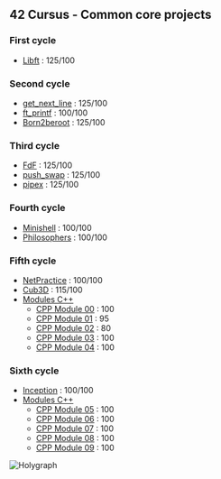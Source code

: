 ## 42 Cursus - Common core projects

### First cycle
- [Libft](https://github.com/titouanck/42-Libft) : 125/100

### Second cycle
- [get_next_line](https://github.com/titouanck/42-get_next_line) : 125/100
- [ft_printf](https://github.com/titouanck/42-ft_printf) : 100/100
- [Born2beroot](https://github.com/titouanck/42-Born2beroot) : 125/100

### Third cycle
- [FdF](https://github.com/titouanck/42-FdF) : 125/100
- [push_swap](https://github.com/titouanck/42-push_swap) : 125/100
- [pipex](https://github.com/titouanck/42-pipex) : 125/100

### Fourth cycle
- [Minishell](https://github.com/titouanck/42-Minishell) : 100/100
- [Philosophers](https://github.com/titouanck/42-Philosophers) : 100/100

### Fifth cycle
- [NetPractice](https://cdn.intra.42.fr/pdf/pdf/79776/en.subject.pdf) : 100/100
- [Cub3D](https://github.com/Victordeleusse/Ecole-42-Cub3D) : 115/100
- [Modules C++](https://github.com/titouanck/42-CPP_Modules)
  -  [CPP Module 00](https://github.com/titouanck/42-CPP_Modules/tree/main/CPP_00) : 100
  -  [CPP Module 01](https://github.com/titouanck/42-CPP_Modules/tree/main/CPP_01) : 95
  -  [CPP Module 02](https://github.com/titouanck/42-CPP_Modules/tree/main/CPP_02) : 80
  -  [CPP Module 03](https://github.com/titouanck/42-CPP_Modules/tree/main/CPP_03) : 100
  -  [CPP Module 04](https://github.com/titouanck/42-CPP_Modules/tree/main/CPP_04) : 100

### Sixth cycle
- [Inception](https://github.com/titouanck/42-Inception) : 100/100
- [Modules C++](https://github.com/titouanck/42-CPP_Modules)
  -  [CPP Module 05](https://github.com/titouanck/42-CPP_Modules/tree/main/CPP_05) : 100
  -  [CPP Module 06](https://github.com/titouanck/42-CPP_Modules/tree/main/CPP_06) : 100
  -  [CPP Module 07](https://github.com/titouanck/42-CPP_Modules/tree/main/CPP_07) : 100
  -  [CPP Module 08](https://github.com/titouanck/42-CPP_Modules/tree/main/CPP_08) : 100
  -  [CPP Module 09](https://github.com/titouanck/42-CPP_Modules/tree/main/CPP_09) : 100

![Holygraph](https://github.com/titouanck/titouanck/assets/87268044/878f7ce0-31f3-4529-a5eb-27d815ce7b6b)
